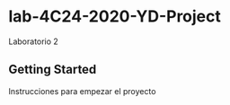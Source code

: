 # lab-4C24-2020-YD-Project

Laboratorio 2

## Getting Started

Instrucciones para empezar el proyecto 